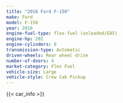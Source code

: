 ```yaml
---
title: "2016 Ford F-150"
make: Ford
model: F-150
year: 2016
engine-fuel-type: flex-fuel (unleaded/E85)
engine-hp: 282
engine-cylinders: 6
transmission-type: Automatic
driven-wheels: Rear wheel drive
number-of-doors: 4
market-category: Flex Fuel
vehicle-size: Large
vehicle-style: Crew Cab Pickup
---
```


{{< car_info >}}
